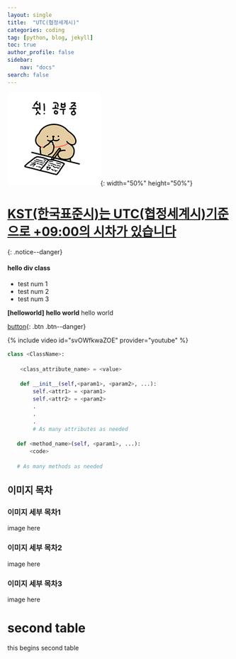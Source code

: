 ```yaml
---
layout: single
title:  "UTC(협정세계시)"
categories: coding
tag: [python, blog, jekyll]
toc: true
author_profile: false
sidebar:
    nav: "docs"
search: false
---
```


![retrieverStudy](../img/retrieverStudy.png){: width="50%" height="50%"}

# [KST(한국표준시)는 UTC(협정세계시)기준으로 +09:00의 시차가 있습니다](https://time.is/ko/UTC)
{: .notice--danger}

<div class="notice--success">
<h4>hello div class</h4>
<ul>
    <li>test num 1</li>
    <li>test num 2</li>
    <li>test num 3</li>
</ul>
</div>

**[helloworld]**
**hello world**
hello world

[button](https://google.com){: .btn .btn--danger}

{% include video id="svOWfkwaZOE" provider="youtube" %}

```python
class <ClassName>:

    <class_attribute_name> = <value>

    def __init__(self,<param1>, <param2>, ...):
        self.<attr1> = <param1>
        self.<attr2> = <param2>
        .
        .
        .
        # As many attributes as needed
    
   def <method_name>(self, <param1>, ...):
       <code>
       
   # As many methods as needed
```

## 이미지 목차
### 이미지 세부 목차1
image here
### 이미지 세부 목차2
image here
### 이미지 세부 목차3
image here



# second table
this begins second table